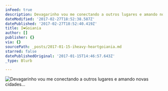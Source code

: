```yaml
---
inFeed: true
description: Devagarinho vou me conectando a outros lugares e amando novas cidades...
dateModified: '2017-02-27T18:52:38.587Z'
datePublished: '2017-02-27T18:52:40.419Z'
title: I❤️Goiania
author: []
publisher: {}
via: {}
sourcePath: _posts/2017-01-15-iheavy-heartgoiania.md
starred: false
datePublishedOriginal: '2017-01-15T14:46:57.643Z'
_type: Blurb

---
```

![Devagarinho vou me conectando a outros lugares e amando novas cidades...](https://the-grid-user-content.s3-us-west-2.amazonaws.com/eed26aca-0017-4b93-8b4a-90379b6daa9b.jpg)